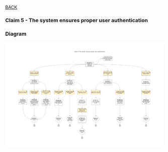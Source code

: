 [BACK](https://github.com/DoctorEww/software-assurance/blob/main/AssuranceCases.md)
### Claim 5 - The system ensures proper user authentication

### Diagram
![](https://github.com/DoctorEww/software-assurance/blob/main/AssuranceCase/UserAuth/AuthenticationV2.jpg)
